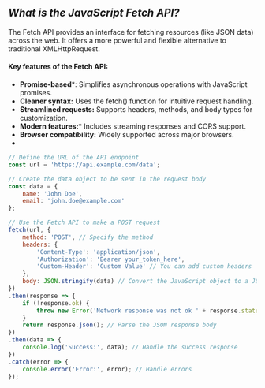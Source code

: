 ## ***What is the JavaScript Fetch API?***

The Fetch API provides an interface for fetching resources (like JSON data) across the web. It offers a more powerful and flexible alternative to traditional XMLHttpRequest.
#### Key features of the Fetch API:

- **Promise-based***: Simplifies asynchronous operations with JavaScript promises.
- **Cleaner syntax:** Uses the fetch() function for intuitive request handling.
- **Streamlined requests:** Supports headers, methods, and body types for customization.
- **Modern features:*** Includes streaming responses and CORS support.
- **Browser compatibility:** Widely supported across major browsers.
- 
```js
// Define the URL of the API endpoint
const url = 'https://api.example.com/data';

// Create the data object to be sent in the request body
const data = {
    name: 'John Doe',
    email: 'john.doe@example.com'
};

// Use the Fetch API to make a POST request
fetch(url, {
    method: 'POST', // Specify the method
    headers: {
        'Content-Type': 'application/json', 
        'Authorization': 'Bearer your_token_here', 
        'Custom-Header': 'Custom Value' // You can add custom headers
    },
    body: JSON.stringify(data) // Convert the JavaScript object to a JSON string
})
.then(response => {
    if (!response.ok) {
        throw new Error('Network response was not ok ' + response.statusText);
    }
    return response.json(); // Parse the JSON response body
})
.then(data => {
    console.log('Success:', data); // Handle the success response
})
.catch(error => {
    console.error('Error:', error); // Handle errors
});

```
